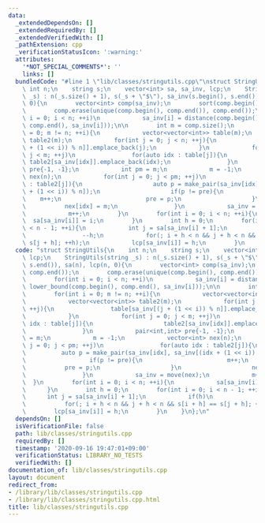 ```yaml
---
data:
  _extendedDependsOn: []
  _extendedRequiredBy: []
  _extendedVerifiedWith: []
  _pathExtension: cpp
  _verificationStatusIcon: ':warning:'
  attributes:
    '*NOT_SPECIAL_COMMENTS*': ''
    links: []
  bundledCode: "#line 1 \"lib/classes/stringutils.cpp\"\nstruct StringUtils{\n   \
    \ int n;\n    string s;\n    vector<int> sa, sa_inv, lcp;\n    StringUtils(string\
    \ _s) : n(_s.size() + 1), s(_s + \"$\"), sa_inv(s.begin(), s.end()), sa(n), lcp(n,\
    \ 0){\n        vector<int> comp(sa_inv);\n        sort(comp.begin(), comp.end());\n\
    \        comp.erase(unique(comp.begin(), comp.end()), comp.end());\n        for(int\
    \ i = 0; i < n; ++i)\n            sa_inv[i] = distance(comp.begin(), lower_bound(comp.begin(),\
    \ comp.end(), sa_inv[i]));\n\n        int m = comp.size();\n        for(int i\
    \ = 0; m != n; ++i){\n            vector<vector<int>> table(m);\n            vector<vector<int>>\
    \ table2(m);\n            for(int j = 0; j < n; ++j){\n                table[sa_inv[(j\
    \ + (1 << i)) % n]].emplace_back(j);\n            }\n            for(int j = 0;\
    \ j < m; ++j)\n                for(auto idx : table[j]){\n                   \
    \ table2[sa_inv[idx]].emplace_back(idx);\n                }\n            pair<int,int>\
    \ pre{-1, -1};\n            int pm = m;\n            m = -1;\n            vector<int>\
    \ nex(n);\n            for(int j = 0; j < pm; ++j)\n                for(auto idx\
    \ : table2[j]){\n                    auto p = make_pair(sa_inv[idx], sa_inv[(idx\
    \ + (1 << i)) % n]);\n                    if(p != pre){\n                    \
    \    m++;\n                        pre = p;\n                    }\n         \
    \           nex[idx] = m;\n                }\n            sa_inv = move(nex);\n\
    \            m++;\n        }\n        for(int i = 0; i < n; ++i){\n          \
    \  sa[sa_inv[i]] = i;\n        }\n        int h = 0;\n        for(int i = 0; i\
    \ < n - 1; ++i){\n            int j = sa[sa_inv[i] + 1];\n            if(h)\n\
    \                --h;\n            for(; i + h < n && j + h < n && s[i + h] ==\
    \ s[j + h]; ++h);\n            lcp[sa_inv[i]] = h;\n        }\n    }\n};\n"
  code: "struct StringUtils{\n    int n;\n    string s;\n    vector<int> sa, sa_inv,\
    \ lcp;\n    StringUtils(string _s) : n(_s.size() + 1), s(_s + \"$\"), sa_inv(s.begin(),\
    \ s.end()), sa(n), lcp(n, 0){\n        vector<int> comp(sa_inv);\n        sort(comp.begin(),\
    \ comp.end());\n        comp.erase(unique(comp.begin(), comp.end()), comp.end());\n\
    \        for(int i = 0; i < n; ++i)\n            sa_inv[i] = distance(comp.begin(),\
    \ lower_bound(comp.begin(), comp.end(), sa_inv[i]));\n\n        int m = comp.size();\n\
    \        for(int i = 0; m != n; ++i){\n            vector<vector<int>> table(m);\n\
    \            vector<vector<int>> table2(m);\n            for(int j = 0; j < n;\
    \ ++j){\n                table[sa_inv[(j + (1 << i)) % n]].emplace_back(j);\n\
    \            }\n            for(int j = 0; j < m; ++j)\n                for(auto\
    \ idx : table[j]){\n                    table2[sa_inv[idx]].emplace_back(idx);\n\
    \                }\n            pair<int,int> pre{-1, -1};\n            int pm\
    \ = m;\n            m = -1;\n            vector<int> nex(n);\n            for(int\
    \ j = 0; j < pm; ++j)\n                for(auto idx : table2[j]){\n          \
    \          auto p = make_pair(sa_inv[idx], sa_inv[(idx + (1 << i)) % n]);\n  \
    \                  if(p != pre){\n                        m++;\n             \
    \           pre = p;\n                    }\n                    nex[idx] = m;\n\
    \                }\n            sa_inv = move(nex);\n            m++;\n      \
    \  }\n        for(int i = 0; i < n; ++i){\n            sa[sa_inv[i]] = i;\n  \
    \      }\n        int h = 0;\n        for(int i = 0; i < n - 1; ++i){\n      \
    \      int j = sa[sa_inv[i] + 1];\n            if(h)\n                --h;\n \
    \           for(; i + h < n && j + h < n && s[i + h] == s[j + h]; ++h);\n    \
    \        lcp[sa_inv[i]] = h;\n        }\n    }\n};\n"
  dependsOn: []
  isVerificationFile: false
  path: lib/classes/stringutils.cpp
  requiredBy: []
  timestamp: '2020-09-16 19:47:01+09:00'
  verificationStatus: LIBRARY_NO_TESTS
  verifiedWith: []
documentation_of: lib/classes/stringutils.cpp
layout: document
redirect_from:
- /library/lib/classes/stringutils.cpp
- /library/lib/classes/stringutils.cpp.html
title: lib/classes/stringutils.cpp
---
```

